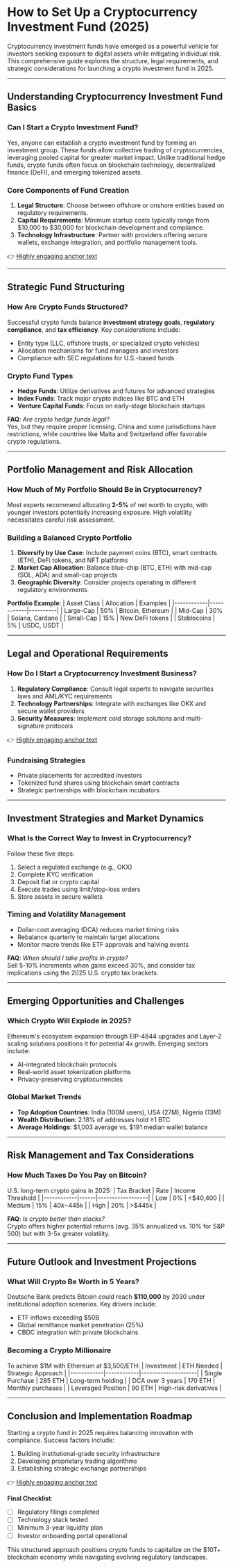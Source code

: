 # How to Set Up a Cryptocurrency Investment Fund (2025)

Cryptocurrency investment funds have emerged as a powerful vehicle for investors seeking exposure to digital assets while mitigating individual risk. This comprehensive guide explores the structure, legal requirements, and strategic considerations for launching a crypto investment fund in 2025.

---

## Understanding Cryptocurrency Investment Fund Basics

### Can I Start a Crypto Investment Fund?

Yes, anyone can establish a crypto investment fund by forming an investment group. These funds allow collective trading of cryptocurrencies, leveraging pooled capital for greater market impact. Unlike traditional hedge funds, crypto funds often focus on blockchain technology, decentralized finance (DeFi), and emerging tokenized assets.

### Core Components of Fund Creation
1. **Legal Structure**: Choose between offshore or onshore entities based on regulatory requirements.
2. **Capital Requirements**: Minimum startup costs typically range from $10,000 to $30,000 for blockchain development and compliance.
3. **Technology Infrastructure**: Partner with providers offering secure wallets, exchange integration, and portfolio management tools.

👉 [Highly engaging anchor text](https://bit.ly/okx-bonus)

---

## Strategic Fund Structuring

### How Are Crypto Funds Structured?

Successful crypto funds balance **investment strategy goals**, **regulatory compliance**, and **tax efficiency**. Key considerations include:
- Entity type (LLC, offshore trusts, or specialized crypto vehicles)
- Allocation mechanisms for fund managers and investors
- Compliance with SEC regulations for U.S.-based funds

### Crypto Fund Types
- **Hedge Funds**: Utilize derivatives and futures for advanced strategies
- **Index Funds**: Track major crypto indices like BTC and ETH
- **Venture Capital Funds**: Focus on early-stage blockchain startups

**FAQ**: *Are crypto hedge funds legal?*  
Yes, but they require proper licensing. China and some jurisdictions have restrictions, while countries like Malta and Switzerland offer favorable crypto regulations.

---

## Portfolio Management and Risk Allocation

### How Much of My Portfolio Should Be in Cryptocurrency?

Most experts recommend allocating **2-5%** of net worth to crypto, with younger investors potentially increasing exposure. High volatility necessitates careful risk assessment.

### Building a Balanced Crypto Portfolio
1. **Diversify by Use Case**: Include payment coins (BTC), smart contracts (ETH), DeFi tokens, and NFT platforms
2. **Market Cap Allocation**: Balance blue-chip (BTC, ETH) with mid-cap (SOL, ADA) and small-cap projects
3. **Geographic Diversity**: Consider projects operating in different regulatory environments

**Portfolio Example**:
| Asset Class | Allocation | Examples |
|------------|------------|----------|
| Large-Cap | 50% | Bitcoin, Ethereum |
| Mid-Cap | 30% | Solana, Cardano |
| Small-Cap | 15% | New DeFi tokens |
| Stablecoins | 5% | USDC, USDT |

---

## Legal and Operational Requirements

### How Do I Start a Cryptocurrency Investment Business?

1. **Regulatory Compliance**: Consult legal experts to navigate securities laws and AML/KYC requirements
2. **Technology Partnerships**: Integrate with exchanges like OKX and secure wallet providers
3. **Security Measures**: Implement cold storage solutions and multi-signature protocols

👉 [Highly engaging anchor text](https://bit.ly/okx-bonus)

### Fundraising Strategies
- Private placements for accredited investors
- Tokenized fund shares using blockchain smart contracts
- Strategic partnerships with blockchain incubators

---

## Investment Strategies and Market Dynamics

### What Is the Correct Way to Invest in Cryptocurrency?

Follow these five steps:
1. Select a regulated exchange (e.g., OKX)
2. Complete KYC verification
3. Deposit fiat or crypto capital
4. Execute trades using limit/stop-loss orders
5. Store assets in secure wallets

### Timing and Volatility Management
- Dollar-cost averaging (DCA) reduces market timing risks
- Rebalance quarterly to maintain target allocations
- Monitor macro trends like ETF approvals and halving events

**FAQ**: *When should I take profits in crypto?*  
Sell 5-10% increments when gains exceed 30%, and consider tax implications using the 2025 U.S. crypto tax brackets.

---

## Emerging Opportunities and Challenges

### Which Crypto Will Explode in 2025?

Ethereum's ecosystem expansion through EIP-4844 upgrades and Layer-2 scaling solutions positions it for potential 4x growth. Emerging sectors include:
- AI-integrated blockchain protocols
- Real-world asset tokenization platforms
- Privacy-preserving cryptocurrencies

### Global Market Trends
- **Top Adoption Countries**: India (100M users), USA (27M), Nigeria (13M)
- **Wealth Distribution**: 2.18% of addresses hold ≥1 BTC
- **Average Holdings**: $1,003 average vs. $191 median wallet balance

---

## Risk Management and Tax Considerations

### How Much Taxes Do You Pay on Bitcoin?

U.S. long-term crypto gains in 2025:
| Tax Bracket | Rate | Income Threshold |
|------------|------|------------------|
| Low | 0% | <$40,400 |
| Medium | 15% | $40k-$445k |
| High | 20% | >$445k |

**FAQ**: *Is crypto better than stocks?*  
Crypto offers higher potential returns (avg. 35% annualized vs. 10% for S&P 500) but with 3-5x greater volatility.

---

## Future Outlook and Investment Projections

### What Will Crypto Be Worth in 5 Years?

Deutsche Bank predicts Bitcoin could reach **$110,000** by 2030 under institutional adoption scenarios. Key drivers include:
- ETF inflows exceeding $50B
- Global remittance market penetration (25%)
- CBDC integration with private blockchains

### Becoming a Crypto Millionaire
To achieve $1M with Ethereum at $3,500/ETH:
| Investment | ETH Needed | Strategic Approach |
|------------|------------|--------------------|
| Single Purchase | 285 ETH | Long-term holding |
| DCA over 3 years | 170 ETH | Monthly purchases |
| Leveraged Position | 90 ETH | High-risk derivatives |

---

## Conclusion and Implementation Roadmap

Starting a crypto fund in 2025 requires balancing innovation with compliance. Success factors include:
1. Building institutional-grade security infrastructure
2. Developing proprietary trading algorithms
3. Establishing strategic exchange partnerships

👉 [Highly engaging anchor text](https://bit.ly/okx-bonus)

**Final Checklist**:
- [ ] Regulatory filings completed
- [ ] Technology stack tested
- [ ] Minimum 3-year liquidity plan
- [ ] Investor onboarding portal operational

This structured approach positions crypto funds to capitalize on the $10T+ blockchain economy while navigating evolving regulatory landscapes.